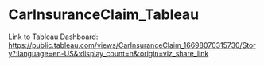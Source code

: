# CarInsuranceClaim_Tableau

Link to Tableau Dashboard: https://public.tableau.com/views/CarInsuranceClaim_16698070315730/Story?:language=en-US&:display_count=n&:origin=viz_share_link
